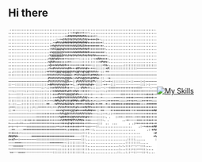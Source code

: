## Hi there 

<div align="center" style="display: flex; flex-direction: row; align-items: center; flex-wrap: wrap; padding-right: 20px;">

  <div style="display: flex; justify-content: center; align-items: center;">
    <img src="https://github.com/aye007/aye007/blob/main/arash.png?raw=true" alt="Arash's Picture" width="300" style="border-radius: 10px;"/>
  </div>

  <div style="display: flex; flex-direction: column; align-items: center;">

[![My Skills](https://skillicons.dev/icons?i=angular,html,js,react,vue,flutter,laravel,ps,php,sass,wordpress,xd,vscode&perline=3)](https://skillicons.dev)

  </div>

</div>
